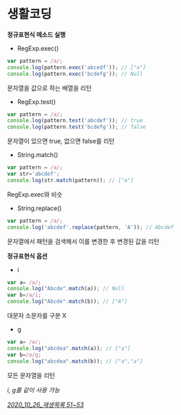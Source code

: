 # 생활코딩

**정규표현식 메소드 실행**

- RegExp.exec()

```javascript
var pattern = /a/;
console.log(pattern.exec('abcedf')); // ["a"]
console.log(pattern.exec('bcdefg')); // Null
```

문자열을 값으로 하는 배열을 리턴

- RegExp.test()

```javascript
var pattern = /a/;
console.log(pattern.test('abcdef')); // true
console.log(pattern.test('bcdefg')); // false
```

문자열이 있으면 true, 없으면 false를 리턴

- String.match()

``` javascript
var pattern = /a/;
var str='abcdef';
console.log(str.match(pattern)); // ["a"]
```

RegExp.exec와 비슷

- String.replace()

``` javascript
var pattern = /a/;
console.log('abcdef'.replace(pattern, 'A')); // Abcdef
```

문자열에서 패턴을 검색해서 이를 변경한 후 변경된 값을 리턴



**정규표현식 옵션**

- i

``` javascript
var a= /a/;
console.log("Abcde".match(a)); // Null
var b=/a/i;
console.log("Abcde".match(b)); // ["A"]
```

대문자 소문자를 구분 X

- g

``` javascript
var a= /a/;
console.log("abcdea".match(a)); // ["a"]
var b=/a/g;
console.log("abcdea".match(b)); // ["a","a"]
```

모든 문자열을 리턴

*i, g를 같이 사용 가능*



*<u>2020_10_26_재생목록  51~53</u>*


